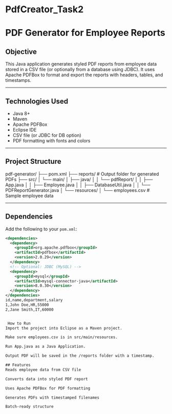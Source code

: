 # PdfCreator_Task2
#  PDF Generator for Employee Reports

##  Objective
This Java application generates styled PDF reports from employee data stored in a CSV file (or optionally from a database using JDBC). It uses Apache PDFBox to format and export the reports with headers, tables, and timestamps.

---

## Technologies Used

- Java 8+
- Maven
- Apache PDFBox
- Eclipse IDE
- CSV file (or JDBC for DB option)
- PDF formatting with fonts and colors

---

##  Project Structure

pdf-generator/
├── pom.xml
├── reports/ # Output folder for generated PDFs
├── src/
│ └── main/
│ ├── java/
│ │ └── pdfReport/
│ │ ├── App.java
│ │ ├── Employee.java
│ │ ├── DatabaseUtil.java
│ │ └── PDFReportGenerator.java
│ └── resources/
│ └── employees.csv # Sample employee data


---

##  Dependencies

Add the following to your `pom.xml`:

```xml
<dependencies>
  <dependency>
    <groupId>org.apache.pdfbox</groupId>
    <artifactId>pdfbox</artifactId>
    <version>2.0.29</version>
  </dependency>
  <!-- Optional: JDBC (MySQL) -->
  <dependency>
    <groupId>mysql</groupId>
    <artifactId>mysql-connector-java</artifactId>
    <version>8.0.30</version>
  </dependency>
</dependencies>
id,name,department,salary
1,John Doe,HR,55000
2,Jane Smith,IT,60000


 How to Run
Import the project into Eclipse as a Maven project.

Make sure employees.csv is in src/main/resources.

Run App.java as a Java Application.

Output PDF will be saved in the /reports folder with a timestamp.

## Features
Reads employee data from CSV file

Converts data into styled PDF report

Uses Apache PDFBox for PDF formatting

Generates PDFs with timestamped filenames

Batch-ready structure

